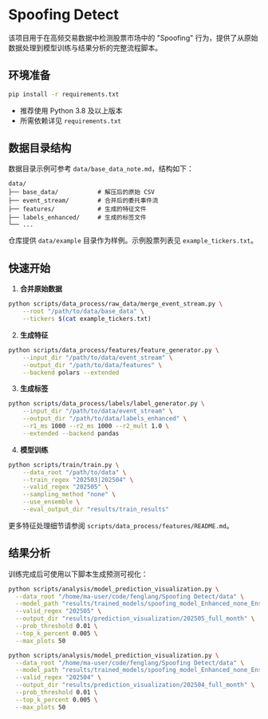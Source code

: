 # Spoofing Detect

该项目用于在高频交易数据中检测股票市场中的 "Spoofing" 行为，提供了从原始数据处理到模型训练与结果分析的完整流程脚本。

## 环境准备

```bash
pip install -r requirements.txt
```

- 推荐使用 Python 3.8 及以上版本
- 所需依赖详见 `requirements.txt`

## 数据目录结构

数据目录示例可参考 `data/base_data_note.md`，结构如下：

```
data/
├── base_data/           # 解压后的原始 CSV
├── event_stream/        # 合并后的委托事件流
├── features/            # 生成的特征文件
├── labels_enhanced/     # 生成的标签文件
└── ...
```

仓库提供 `data/example` 目录作为样例。示例股票列表见 `example_tickers.txt`。

## 快速开始

1. **合并原始数据**

```bash
python scripts/data_process/raw_data/merge_event_stream.py \
    --root "/path/to/data/base_data" \
    --tickers $(cat example_tickers.txt)
```

2. **生成特征**

```bash
python scripts/data_process/features/feature_generator.py \
    --input_dir "/path/to/data/event_stream" \
    --output_dir "/path/to/data/features" \
    --backend polars --extended
```

3. **生成标签**

```bash
python scripts/data_process/labels/label_generator.py \
    --input_dir "/path/to/data/event_stream" \
    --output_dir "/path/to/data/labels_enhanced" \
    --r1_ms 1000 --r2_ms 1000 --r2_mult 1.0 \
    --extended --backend pandas
```

4. **模型训练**

```bash
python scripts/train/train.py \
    --data_root "/path/to/data" \
    --train_regex "202503|202504" \
    --valid_regex "202505" \
    --sampling_method "none" \
    --use_ensemble \
    --eval_output_dir "results/train_results"
```

更多特征处理细节请参阅 `scripts/data_process/features/README.md`。

## 结果分析

训练完成后可使用以下脚本生成预测可视化：

```bash
python scripts/analysis/model_prediction_visualization.py \
  --data_root "/home/ma-user/code/fenglang/Spoofing Detect/data" \
  --model_path "results/trained_models/spoofing_model_Enhanced_none_Ensemble.pkl" \
  --valid_regex "202505" \
  --output_dir "results/prediction_visualization/202505_full_month" \
  --prob_threshold 0.01 \
  --top_k_percent 0.005 \
  --max_plots 50

python scripts/analysis/model_prediction_visualization.py \
  --data_root "/home/ma-user/code/fenglang/Spoofing Detect/data" \
  --model_path "results/trained_models/spoofing_model_Enhanced_none_Ensemble.pkl" \
  --valid_regex "202504" \
  --output_dir "results/prediction_visualization/202504_full_month" \
  --prob_threshold 0.01 \
  --top_k_percent 0.005 \
  --max_plots 50
```

